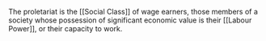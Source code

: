 The proletariat is the [[Social Class]] of wage earners, those members of a society whose possession of significant economic value is their [[Labour Power]], or their capacity to work.